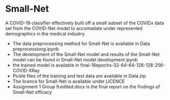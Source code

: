 # Small-Net
A COVID-19 classifier effectively built off a small subset of the COVIDx data set from the COVID-Net model to accomadate under represented demographics in the medical industry.

- The data preprocessing method for Small-Net is available in Data preprocessiong.ipynb
- The development of the Small-Net model and results of the Small-Net model can be found in Small-Net model development.ipynb
- the trained model is available in final-16epochs-32-64-64-128-128-256-COVID-XRay
- Pickle files of the training and test data are available in Data.zip 
- The licence for Small-Net is available under LICENCE 
- Assignment 1 Group 9.edited.docx is the final report on the findings of Small-Net efficacy
